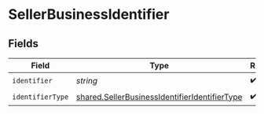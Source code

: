 # SellerBusinessIdentifier


## Fields

| Field                                                                                                          | Type                                                                                                           | Required                                                                                                       | Description                                                                                                    |
| -------------------------------------------------------------------------------------------------------------- | -------------------------------------------------------------------------------------------------------------- | -------------------------------------------------------------------------------------------------------------- | -------------------------------------------------------------------------------------------------------------- |
| `identifier`                                                                                                   | *string*                                                                                                       | :heavy_check_mark:                                                                                             | N/A                                                                                                            |
| `identifierType`                                                                                               | [shared.SellerBusinessIdentifierIdentifierType](../../models/shared/sellerbusinessidentifieridentifiertype.md) | :heavy_check_mark:                                                                                             | N/A                                                                                                            |